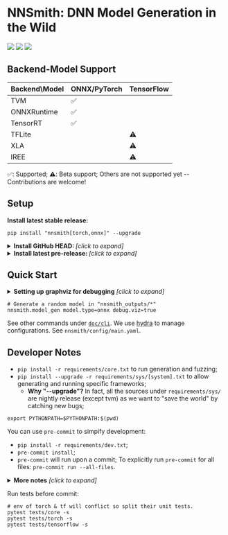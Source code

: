 # NNSmith: DNN Model Generation in the Wild

[![](https://github.com/ise-uiuc/nnsmith/actions/workflows/ci.yaml/badge.svg)](https://github.com/ise-uiuc/nnsmith/actions/workflows/ci.yaml) [![](https://img.shields.io/pypi/v/nnsmith?color=g)](https://pypi.org/project/nnsmith/) [![](https://img.shields.io/pypi/l/nnsmith)](https://github.com/ise-uiuc/nnsmith/blob/main/LICENSE)

## Backend-Model Support

| Backend\Model | ONNX/PyTorch | TensorFlow |
| ------------- | ------------ | ---------- |
| TVM           | ✅            |            |
| ONNXRuntime   | ✅            |            |
| TensorRT      | ✅            |            |
| TFLite        |              | ⚠️          |
| XLA           |              | ⚠️          |
| IREE          |              | ⚠️          |

✅: Supported; ⚠️: Beta support; Others are not supported yet -- Contributions are welcome!

## Setup

**Install latest stable release:**

```shell
pip install "nnsmith[torch,onnx]" --upgrade
```

<details><summary><b>Install GitHub HEAD: </b> <i>[click to expand]</i></summary>
<div>

```shell
pip install "git+https://github.com/ise-uiuc/nnsmith.git#egg=nnsmith[torch,onnx]"
```

</div>
</details>

<details><summary><b>Install latest pre-release: </b> <i>[click to expand]</i></summary>
<div>

```shell
pip install "nnsmith[torch,onnx]"                     \
            --upgrade                                 \
            --index-url https://test.pypi.org/simple/ \
            --extra-index-url https://pypi.org/simple/
```

</div>
</details>


## Quick Start

<details><summary><b>Setting up graphviz for debugging</b> <i>[click to expand]</i></summary>
<div>

Graphviz provides `dot` for visualizing graphs in nice pictures. But it needs to be installed via the following methods:

```shell
sudo apt-get install graphviz graphviz-dev      # Linux
brew install graphviz                           # MacOS
conda install --channel conda-forge pygraphviz  # Conda
choco install graphviz                          # Windows

pip install pygraphviz  # Final step.
```

Also see [pygraphviz install guidance](https://pygraphviz.github.io/documentation/stable/install.html).

</div>
</details>

```shell
# Generate a random model in "nnsmith_outputs/*"
nnsmith.model_gen model.type=onnx debug.viz=true
```

See other commands under [`doc/cli`](doc/cli.md). We use [hydra](https://hydra.cc/) to manage configurations. See `nnsmith/config/main.yaml`.

## Developer Notes

- `pip install -r requirements/core.txt` to run generation and fuzzing;
- `pip install --upgrade -r requirements/sys/[system].txt` to allow generating and running specific frameworks;
  -  **Why "--upgrade"?** In fact, all the sources under `requirements/sys/` are nightly release (except tvm) as we want to "save the world" by catching new bugs;

```shell
export PYTHONPATH=$PYTHONPATH:$(pwd)
```

You can use `pre-commit` to simpify development:

- `pip install -r requirements/dev.txt`;
- `pre-commit install`;
- `pre-commit` will run upon a commit; To explicitly run `pre-commit` for all files: `pre-commit run --all-files`.

<details><summary><b>More notes</b> <i>[click to expand]</i></summary>
<div>

*Simplicity is prerequisite for reliability.* --Edsger W. Dijkstra

We want **code simplicity**: keeping minimal dependencies and focusing on a small set of simple APIs to make NNSmith maintainable to developers and reliable to users.

</div>
</details>

Run tests before commit:

```shell
# env of torch & tf will conflict so split their unit tests.
pytest tests/core -s
pytest tests/torch -s
pytest tests/tensorflow -s
```


<!--
### Coverage Evaluation

**WIP: Scripts under `experiments/` are not ready yet due to recent refactors.**

To run coverage evaluation, first compile the DL framework with LLVM's [source-based code coverage](https://clang.llvm.org/docs/SourceBasedCodeCoverage.html). The commands below should be at least compatible with LLVM-14.

<details><summary><b>NNSmith</b> <i>[click to expand]</i></summary>
<div>

```shell
bash experiments/cov_exp.sh
python experiments/cov_merge.py -f nnsmith-tvm-* nnsmith-ort-*  # generate merged_cov.pkl
```

</div>
</details>


<details><summary><b>LEMON</b> <i>[click to expand]</i></summary>
<div>

Please prepare 100GB disk space to store LEMON's outputs.

```shell
# step 1: Run LEMON to generate models (https://github.com/ganler/LEMON);
# step 2:
# For TVM
python experiments/lemon_tf2onnx.py --lemon_output_dir /PATH/TO/LEMON/lemon_outputs/ --onnx_dir lemon-onnx
python experiments/cov_eval.py --model_dir lemon-onnx    \
                               --report_folder lemon-tvm \
                               --backend tvm --lib '../tvm/build/libtvm.so ../tvm/build/libtvm_runtime.so' \
                               --llvm-version 14 # if you compile tvm w/ llvm 14 instrumented on ubuntu.
# For ORT:
python experiments/cov_eval.py --model_dir lemon-onnx \
                               --report_folder lemon-ort \
                               --backend ort \
                               --lib '../onnxruntime/build/Linux/RelWithDebInfo/libonnxruntime_providers_shared.so ../onnxruntime/build/Linux/RelWithDebInfo/libonnxruntime.so' \
                               --llvm-version 14
python experiments/cov_merge.py -f lemon-tvm lemon-ort # generate merged_cov.pkl
```

</div>
</details>

<details><summary><b>GraphFuzzer</b> <i>[click to expand]</i></summary>
<div>

*The original [paper](https://conf.researchr.org/details/icse-2021/icse-2021-papers/68/Graph-based-Fuzz-Testing-for-Deep-Learning-Inference-Engines) does not give it a name so we call it GraphFuzzer for convenience.*

```shell
# Make sure ORT dtype support config file is generated.
python nnsmith/dtype_test.py --cache config/ort_cpu_dtype.pkl

# TVM
python experiments/graphfuzz.py --time_budget 14400 --onnx_dir /PATH/TO/LEMON/graphfuzz-tvm-onnx
python experiments/cov_eval.py --model_dir /PATH/TO/LEMON/graphfuzz-tvm-onnx    \
                               --report_folder graphfuzz-tvm \
                               --backend tvm --lib '../tvm/build/libtvm.so ../tvm/build/libtvm_runtime.so' \
                               --llvm-version 14

# ORT
python experiments/graphfuzz.py --time_budget 14400 --onnx_dir /PATH/TO/LEMON/graphfuzz-ort-onnx --ort_cache config/ort_cpu_dtype.pkl
python experiments/cov_eval.py --model_dir /PATH/TO/LEMON/graphfuzz-ort-onnx \
                               --report_folder graphfuzz-ort \
                               --backend ort \
                               --lib '../onnxruntime/build/Linux/RelWithDebInfo/libonnxruntime_providers_shared.so ../onnxruntime/build/Linux/RelWithDebInfo/libonnxruntime.so' \
                               --llvm-version 14

python experiments/cov_merge.py -f graphfuzz-tvm graphfuzz-ort # generate merged_cov.pkl
```

</div>
</details>

<details><summary><b>Visualization</b> <i>[click to expand]</i></summary>
<div>

```shell
mkdir results # Store those files in results
# TVM coverage.
python experiments/viz_merged_cov.py --folders lemon-tvm graphfuzz-tvm nnsmith-tvm --tvm --pdf --tags 'LEMON' 'GraphFuzzer' 'NNSmith' --venn --output main_result
# ORT coverage.
python experiments/viz_merged_cov.py --folders lemon-ort graphfuzz-ort nnsmith-ort --ort --pdf --tags 'LEMON' 'GraphFuzzer' 'NNSmith' --venn --output main_result
```

</div>
</details>

### Evaluate input searching algorithm

```shell
# Run experiments.
bash experiments/input_search_exp.sh 10
bash experiments/input_search_exp.sh 20
bash experiments/input_search_exp.sh 30

# visualization
python experiments/plot_inp_search_merge.py --root 512-model-10-node-exp \
                                                   512-model-20-node-exp \
                                                   512-model-30-node-exp
``` -->
